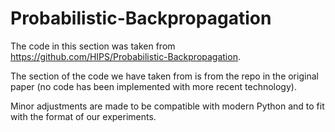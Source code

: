 # Probabilistic-Backpropagation

The code in this section was taken from https://github.com/HIPS/Probabilistic-Backpropagation.

The section of the code we have taken from is from the repo in the original paper
(no code has been implemented with more recent technology).

Minor adjustments are made to be compatible with modern Python
and to fit with the format of our experiments.

